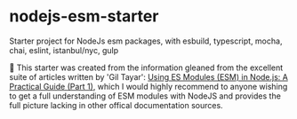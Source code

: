 # nodejs-esm-starter

Starter project for NodeJs esm packages, with esbuild, typescript, mocha, chai, eslint, istanbul/nyc, gulp

:gift: This starter was created from the information gleaned from the excellent suite of articles written by 'Gil Tayar': [Using ES Modules (ESM) in Node.js: A Practical Guide (Part 1)](https://gils-blog.tayar.org/posts/using-jsm-esm-in-nodejs-a-practical-guide-part-1/), which I would highly recommend to anyone wishing to get a full understanding of ESM modules with NodeJS and provides the full picture lacking in other offical documentation sources.
